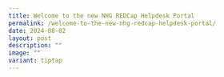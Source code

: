 ```yaml
---
title: Welcome to the new NHG REDCap Helpdesk Portal
permalink: /welcome-to-the-new-nhg-redcap-helpdesk-portal/
date: 2024-08-02
layout: post
description: ""
image: ""
variant: tiptap
---
```

